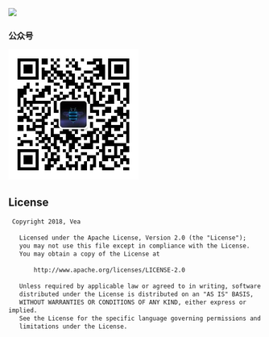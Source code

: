 ![](image/atoms_banner_v1.0.jpg)


### 公众号
<img src="qrcode_for_gh_e708d5b47c85_258.jpg"/>

## License
``` 
 Copyright 2018, Vea
  
   Licensed under the Apache License, Version 2.0 (the "License");
   you may not use this file except in compliance with the License.
   You may obtain a copy of the License at 
 
       http://www.apache.org/licenses/LICENSE-2.0 

   Unless required by applicable law or agreed to in writing, software
   distributed under the License is distributed on an "AS IS" BASIS,
   WITHOUT WARRANTIES OR CONDITIONS OF ANY KIND, either express or implied.
   See the License for the specific language governing permissions and
   limitations under the License.
```
